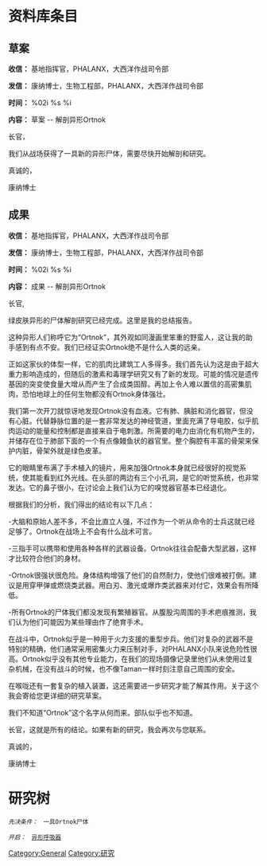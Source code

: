 # 资料库条目

## 草案

**收信：** 基地指挥官，PHALANX，大西洋作战司令部

**发信：** 康纳博士，生物工程部，PHALANX，大西洋作战司令部

**时间：** %02i %s %i

**内容：** 草案 -- 解剖异形Ortnok

长官，

我们从战场获得了一具新的异形尸体，需要尽快开始解剖和研究。

真诚的，

康纳博士

## 成果

**收信：** 基地指挥官，PHALANX，大西洋作战司令部

**发信：** 康纳博士，生物工程部，PHALANX，大西洋作战司令部

**时间：** %02i %s %i

**内容：** 成果 -- 解剖异形Ortnok

长官,

绿皮肤异形的尸体解剖研究已经完成。这里是我的总结报告。

这种异形人们称呼它为“Ortnok”，其外观如同漫画里笨重的野蛮人，这让我的助手感到有点不安。我们已经证实Ortnok绝不是什么人类的远亲。

正如这家伙的体型一样，它的肌肉比建筑工人多得多。我们首先认为这是由于超大重力影响造成的，但随后的激素和毒理学研究又有了新的发现。可能的情况是遗传基因的突变使食量大增从而产生了合成类固醇。再加上令人难以置信的高密集肌肉，恐怕地球上的任何生物都没有Ortnok身体强壮。

我们第一次开刀就惊讶地发现Ortnok没有血液。它有肺、胰脏和消化器官，但没有心脏。代替静脉位置的是一套非常发达的神经管道，里面充满了导电胶，似乎肌肉运动的能量和控制都是直接来自于电刺激。所需要的电力由消化有机物产生的，并储存在位于肺部下面的一个有点像鳗鱼状的器官里。整个胸腔有丰富的骨架来保护内脏，骨架外就是绿色皮革。

它的眼睛里布满了手术植入的镜片，用来加强Ortnok本身就已经很好的视觉系统，使其能看到红外光线。在头部的两边有三个小孔洞，是它的听觉系统，也非常发达。它的鼻子很小，在讨论会上我们认为它的嗅觉器官基本已经退化。

根据我们的分析，我们得出的结论有以下几点：

-大脑和原始人差不多，不会比直立人强，不过作为一个听从命令的士兵这就已经足够了。Ortnok在战场上不会有什么战术可言。

-三指手可以携带和使用各种各样的武器设备。Ortnok往往会配备大型武器，这样才比较符合他们的身材。

-Ortnok很强状很危险。身体结构增强了他们的自然耐力，使他们很难被打倒。建议是用穿甲弹或燃烧类武器。用白刃、激光或爆炸类武器来对付它，效果会有所降低。

-所有Ortnok的尸体我们都没发现有繁殖器官。从腹股沟周围的手术疤痕推测，我们认为他们可能因为某些理由作了绝育手术。

在战斗中，Ortnok似乎是一种用于火力支援的重型步兵。他们对复杂的武器不是特别的精确，他们通常采用密集火力来压制对手，对PHALANX小队来说危险性很高。Ortnok似乎没有其他专业能力，在我们的现场摄像记录里他们从未使用过复杂机械，在没有战斗的时候，也不像Taman一样时刻注意自己周围的安全。

在喉咙还有一套复杂的植入装置，这还需要进一步研究才能了解其作用。关于这个我会寄给您更详细的研究草案。

我们不知道“Ortnok”这个名字从何而来。部队似乎也不知道。

长官，这就是所有的结论。如果有新的研究，我会再次与您联系。

真诚的，

康纳博士

# 研究树

*`先决条件：`*
` 一具Ortnok尸体`

*`开启：`*
` `[`异形呼吸器`](研究/异形呼吸器 "wikilink")

[Category:General](Category:General "wikilink")
[Category:研究](Category:研究 "wikilink")
